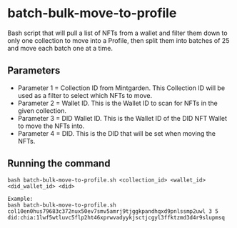 # batch-bulk-move-to-profile

Bash script that will pull a list of NFTs from a wallet and filter them down to only one collection to move into a Profile, then split them into batches of 25 and move each batch one at a time.

## Parameters
- Parameter 1 = Collection ID from Mintgarden. This Collection ID will be used as a filter to select which NFTs to move.
- Parameter 2 = Wallet ID. This is the Wallet ID to scan for NFTs in the given collection.
- Parameter 3 = DID Wallet ID. This is the Wallet ID of the DID NFT Wallet to move the NFTs into.
- Parameter 4 = DID. This is the DID that will be set when moving the NFTs.

## Running the command
```
bash batch-bulk-move-to-profile.sh <collection_id> <wallet_id> <did_wallet_id> <did>

Example:
bash batch-bulk-move-to-profile.sh col10en0hus79683c372nux50ev7smv5amrj9tjggkpandhqxd9pnlssmp2uwl 3 5 did:chia:1lwf5wtluvc5flp2ht46xprwvadyykjsctjcgyl3ffktzmd3d4r9slupmsq
```
